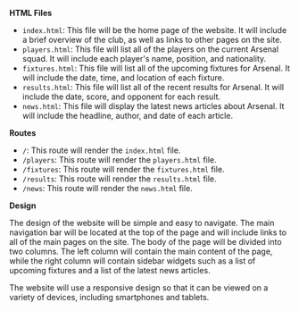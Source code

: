  **HTML Files**

* `index.html`: This file will be the home page of the website. It will include a brief overview of the club, as well as links to other pages on the site.
* `players.html`: This file will list all of the players on the current Arsenal squad. It will include each player's name, position, and nationality.
* `fixtures.html`: This file will list all of the upcoming fixtures for Arsenal. It will include the date, time, and location of each fixture.
* `results.html`: This file will list all of the recent results for Arsenal. It will include the date, score, and opponent for each result.
* `news.html`: This file will display the latest news articles about Arsenal. It will include the headline, author, and date of each article.

**Routes**

* `/`: This route will render the `index.html` file.
* `/players`: This route will render the `players.html` file.
* `/fixtures`: This route will render the `fixtures.html` file.
* `/results`: This route will render the `results.html` file.
* `/news`: This route will render the `news.html` file.

**Design**

The design of the website will be simple and easy to navigate. The main navigation bar will be located at the top of the page and will include links to all of the main pages on the site. The body of the page will be divided into two columns. The left column will contain the main content of the page, while the right column will contain sidebar widgets such as a list of upcoming fixtures and a list of the latest news articles.

The website will use a responsive design so that it can be viewed on a variety of devices, including smartphones and tablets.